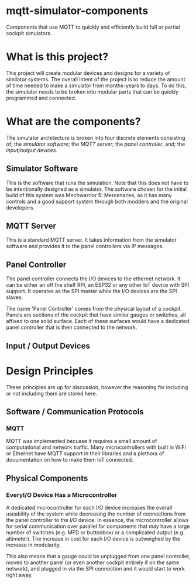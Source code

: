 # mqtt-simulator-components
Components that use MQTT to quickly and efficiently build full or partial cockpit simulators.

# What is this project?
This project will create modular devices and designs for a variety of similator systems. The overall intent of the project is to reduce the amount of time needed to make a simulator from months-years to days. To do this, the simulator needs to be broken into modular parts that can be quickly programmed and connected.

# What are the components?
The simulator architecture is broken into four discrete elements consisting of; the *simulator software*; the *MQTT server*; the *panel controller*, and; the *input/output devices*.

## Simulator Software
This is the software that runs the simulation. Note that this does not have to be intentionally designed as a simulator. The software chosen for the initial build of this system was Mechwarrior 5: Mercenaries, as it has many controls and a good support system through both modders and the original developers.

## MQTT Server
This is a standard MQTT server. It takes information from the simulator software and provides it to the panel controllers via IP messages.

## Panel Controller
The panel controller connects the I/O devices to the ethernet network. It can be either an off the shelf RPi, an ESP32 or any other IoT device with SPI support. It operates as the SPI master while the I/O devices are the SPI slaves.

The name 'Panel Controller' comes from the physical layout of a cockpit. Panels are sections of the cockpit that have similar gauges or switches, all affixed to one solid surface. Each of these surfaces would have a dedicated panel controller that is then connected to the network.

## Input / Output Devices

# Design Principles

These principles are up for discussion, however the reasoning for including or not including them are stored here.

## Software / Communication Protocols

### MQTT
MQTT was implemented becuase it requires a small amount of computational and network traffic. Many microcontrollers with built in WiFi or Ethernet have MQTT support in their libraries and a plethora of documentation on how to make them IoT connected.

## Physical Components

### EveryI/O Device Has a Microcontroller
A dedicated microcontroller for each I/O device increases the overall useability of the system while decreasing the number of connections from the panel controller to the I/O device. In essence, the microcontroller allows for serial communication over parallel for components that may have a large number of switches (e.g. MFD or buttonbox) or a complicated output (e.g. altimeter). The increase in cost for each I/O device is outweighed by the increase in modularity. 

This also means that a gauge could be unplugged from one panel controller, moved to another panel (or even another cockpit entirely if on the same network), and plugged in via the SPI connection and it would start to work right away.


## 
